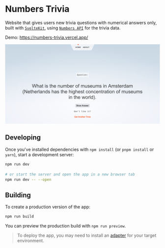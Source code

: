# Numbers Trivia

Website that gives users new trivia questions with numerical answers only, built with [`SvelteKit`](https://github.com/sveltejs/kit/), using [`Numbers API`](http://numbersapi.com/) for the trivia data.

Demo: https://numbers-trivia.vercel.app/

![Screenshot](/screenshot.png "Screenshot")

## Developing

Once you've installed dependencies with `npm install` (or `pnpm install` or `yarn`), start a development server:

```bash
npm run dev

# or start the server and open the app in a new browser tab
npm run dev -- --open
```

## Building

To create a production version of the app:

```bash
npm run build
```

You can preview the production build with `npm run preview`.

> To deploy the app, you may need to install an [adapter](https://kit.svelte.dev/docs/adapters) for your target environment.

